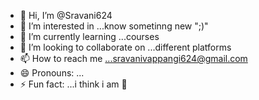 - 👋 Hi, I’m @Sravani624
- 👀 I’m interested in ...know sometinng new ";)"
- 🌱 I’m currently learning ...courses
- 💞️ I’m looking to collaborate on ...different platforms
- 📫 How to reach me ...sravanivappangi624@gmail.com
- 😄 Pronouns: ...
- ⚡ Fun fact: ...i think i am 🤣

<!---
Sravani624/Sravani624 is a ✨ special ✨ repository because its `README.md` (this file) appears on your GitHub profile.
You can click the Preview link to take a look at your changes.
--->
